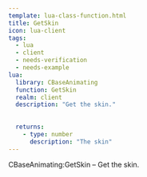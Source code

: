 ```yaml
---
template: lua-class-function.html
title: GetSkin
icon: lua-client
tags:
  - lua
  - client
  - needs-verification
  - needs-example
lua:
  library: CBaseAnimating
  function: GetSkin
  realm: client
  description: "Get the skin."
  
  
  returns:
    - type: number
      description: "The skin"
---
```


<div class="lua__search__keywords">
CBaseAnimating:GetSkin &#x2013; Get the skin.
</div>
